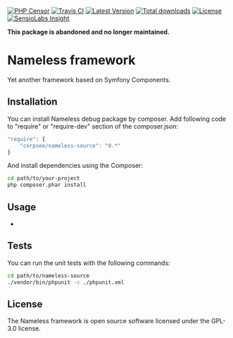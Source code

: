 [![PHP Censor](http://ci.php-censor.info/build-status/image/6?branch=master&label=PHPCensor&style=flat-square)](http://ci.php-censor.info/build-status/view/6?branch=master)
[![Travis CI](https://img.shields.io/travis/corpsee/nameless-source/master.svg?label=Travis&style=flat-square)](https://travis-ci.org/corpsee/nameless-source?branch=master)
[![Latest Version](https://img.shields.io/packagist/v/corpsee/nameless-source.svg?label=Version&style=flat-square)](https://packagist.org/packages/corpsee/nameless-source)
[![Total downloads](https://img.shields.io/packagist/dt/corpsee/nameless-source.svg?label=Downloads&style=flat-square)](https://packagist.org/packages/corpsee/nameless-source)
[![License](https://img.shields.io/packagist/l/corpsee/nameless-source.svg?label=License&style=flat-square)](https://packagist.org/packages/corpsee/nameless-source)
[![SensioLabs Insight](https://img.shields.io/sensiolabs/i/d8ab1596-7182-4934-8e86-12d99fffee4b.svg?label=Insight&style=flat-square)](https://insight.sensiolabs.com/projects/d8ab1596-7182-4934-8e86-12d99fffee4b)

**This package is abandoned and no longer maintained.**

Nameless framework
==================

Yet another framework based on Symfony Components.

Installation
------------

You can install Nameless debug package by composer. Add following code to "require" or "require-dev" section of the composer.json:

```javascript
"require": {
    "corpsee/nameless-source": "0.*"
}
```

And install dependencies using the Composer:

```bash
cd path/to/your-project
php composer.phar install
```

Usage
-----

-

Tests
-----

You can run the unit tests with the following commands:

```bash
cd path/to/nameless-source
./vendor/bin/phpunit -c ./phpunit.xml
```

License
-------

The Nameless framework is open source software licensed under the GPL-3.0 license.
